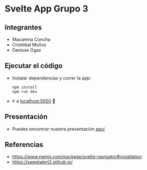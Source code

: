 # Svelte App Grupo 3

## Integrantes

* Macarena Concha
* Cristóbal Muñoz
* Denisse Ogaz

## Ejecutar el código

* Instalar dependencias y correr la app: 

    ```
    npm install
    npm run dev
    ```
* Ir a [localhost:5000](http://localhost:5000) 🎉

## Presentación

- Puedes encontrar nuestra presentación [aquí](https://docs.google.com/presentation/d/1Ce3iCIR4_ltsSzCErTPfF18FSaPOsojpVTuiJWatqXI/edit?usp=sharing)

## Referencias

- https://www.npmjs.com/package/svelte-navigator#installation
- https://sweetalert2.github.io/
